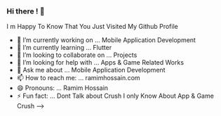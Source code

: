 ### Hi there ! 👋

 
I m Happy To Know That You Just Visited My Github Profile

- 🔭 I’m currently working on ... Mobile Application Development
- 🌱 I’m currently learning ... Flutter
- 👯 I’m looking to collaborate on ... Projects
- 🤔 I’m looking for help with ... Apps & Game Related Works
- 💬 Ask me about ... Mobile Application Development
- 📫 How to reach me: ... ramimhossain.com
- 😄 Pronouns: ... Ramim Hossain
- ⚡ Fun fact: ... Dont Talk about Crush I only Know About App & Game Crush
-->
